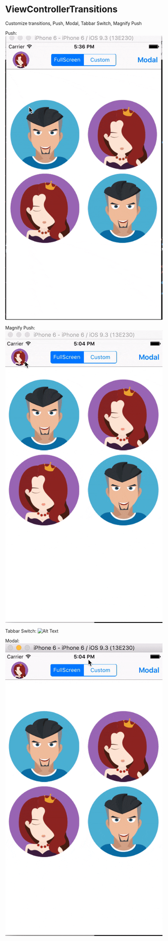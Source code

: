 # ViewControllerTransitions
Customize transitions, Push, Modal, Tabbar Switch, Magnify Push


Push:
![Alt Text](https://github.com/Arbalest313/gitRecord/blob/master/CustomTransition/PushTransitionGif.gif?raw=true)

Magnify Push:
![Alt Text](https://github.com/Arbalest313/gitRecord/blob/master/CustomTransition/ManifyTransition.gif)

Tabbar Switch:
![Alt Text](https://github.com/Arbalest313/gitRecord/blob/master/CustomTransition/TabbarTransition.gif)

Modal:
![Alt Text](https://github.com/Arbalest313/gitRecord/blob/master/CustomTransition/ModalTransition.gif)

